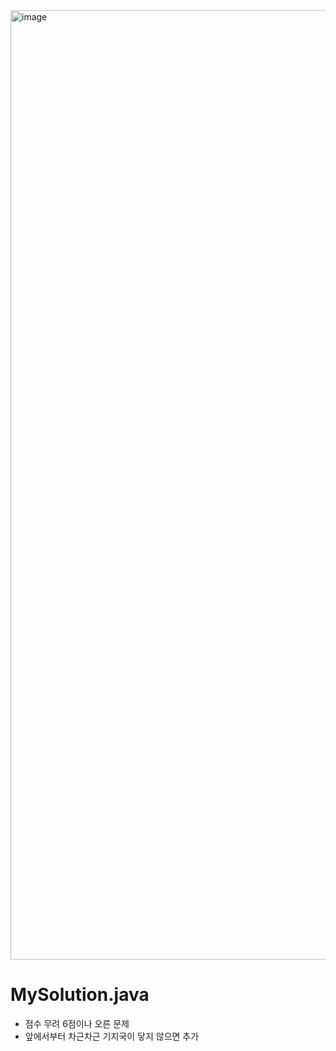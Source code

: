 <img width="1519" alt="image" src="https://user-images.githubusercontent.com/48542327/94248553-9b3f2380-ff59-11ea-9fc6-08036192956e.png">

# MySolution.java
* 점수 무려 6점이나 오른 문제
* 앞에서부터 차근차근 기지국이 닿지 않으면 추가
